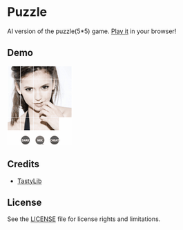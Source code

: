 # Puzzle

AI version of the puzzle(5*5) game. [Play it](https://stevennl.github.io/Puzzle) in your browser!

## Demo

![](img/demo.gif)

## Credits

- [TastyLib](https://github.com/stevennl/TastyLib)

## License

See the [LICENSE](./LICENSE) file for license rights and limitations.

